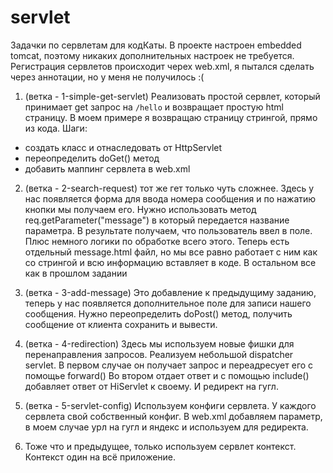 # servlet
Задачки по сервлетам для кодКаты.
В проекте настроен embedded tomcat, поэтому никаких дополнительных настроек не требуется. 
Регистрация сервлетов происходит черех web.xml, я пытался сделать через аннотации, но у меня не получилось :(


1) (ветка - 1-simple-get-servlet)
Реализовать простой сервлет, который принимает get запрос на `/hello` и возвращает простую html страницу. 
В моем примере я возвращаю страницу стрингой, прямо из кода.
Шаги:
- создать класс и отнаследовать от HttpServlet
- переопределить doGet() метод
- добавить маппинг сервлета в web.xml


2) (ветка - 2-search-request) 
тот же гет только чуть сложнее. Здесь у нас появляется форма для ввода номера сообщения и по нажатию кнопки мы получаем его.
Нужно использовать метод req.getParameter("message") в который передается название параметра. В результате получаем, что пользователь ввел в поле.
Плюс немного логики по обработке всего этого. Теперь есть отдельный message.html файл, но мы все равно работает с ним как со стрингой и всю информацию вставляет в коде.
В остальном все как в прошлом задании

3) (ветка - 3-add-message)
Это добавление к предыдущиму заданию, теперь у нас появляется дополнительное поле для записи нашего сообщения.
Нужно переопределить doPost() метод, получить сообщение от клиента сохранить и вывести.

4) (ветка - 4-redirection)
Здесь мы используем новые фишки для перенаправления запросов.
Реализуем небольшой dispatcher servlet. В первом случае он получает запрос и переадресует его с помощье forward()
Во втором отдает ответ и с помощью include() добавляет ответ от HiServlet к своему.
И редирект на гугл.

5) (ветка - 5-servlet-config)
Используем конфиги сервлета. У каждого сервлета свой собственный конфиг. В web.xml добавляем параметр, в моем случае урл на гугл и яндекс
и используем для редиректа.

6) Тоже что и предыдущее, только используем сервлет контекст. Контекст один на всё приложение. 
  
